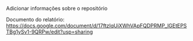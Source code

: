 Adicionar informações sobre o repositório


Documento do relatório: https://docs.google.com/document/d/17ftzIqUiXWhVApFQDPRMP_lGEtEPSTBg1ySv1-9QRPw/edit?usp=sharing
